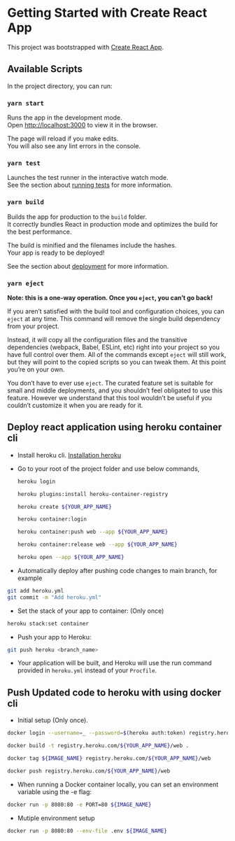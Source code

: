 # Getting Started with Create React App

This project was bootstrapped with [Create React App](https://github.com/facebook/create-react-app).

## Available Scripts

In the project directory, you can run:

### `yarn start`

Runs the app in the development mode.\
Open [http://localhost:3000](http://localhost:3000) to view it in the browser.

The page will reload if you make edits.\
You will also see any lint errors in the console.

### `yarn test`

Launches the test runner in the interactive watch mode.\
See the section about [running tests](https://facebook.github.io/create-react-app/docs/running-tests) for more information.

### `yarn build`

Builds the app for production to the `build` folder.\
It correctly bundles React in production mode and optimizes the build for the best performance.

The build is minified and the filenames include the hashes.\
Your app is ready to be deployed!

See the section about [deployment](https://facebook.github.io/create-react-app/docs/deployment) for more information.

### `yarn eject`

**Note: this is a one-way operation. Once you `eject`, you can’t go back!**

If you aren’t satisfied with the build tool and configuration choices, you can `eject` at any time. This command will remove the single build dependency from your project.

Instead, it will copy all the configuration files and the transitive dependencies (webpack, Babel, ESLint, etc) right into your project so you have full control over them. All of the commands except `eject` will still work, but they will point to the copied scripts so you can tweak them. At this point you’re on your own.

You don’t have to ever use `eject`. The curated feature set is suitable for small and middle deployments, and you shouldn’t feel obligated to use this feature. However we understand that this tool wouldn’t be useful if you couldn’t customize it when you are ready for it.

## Deploy react application using heroku container cli

- Install heroku cli. [Installation heroku](https://devcenter.heroku.com/articles/heroku-cli)

- Go to your root of the project folder and use below commands,
    ```sh
    heroku login
    ```

    ```sh
    heroku plugins:install heroku-container-registry
    ```

    ```sh
    heroku create ${YOUR_APP_NAME}
    ```

    ```sh
    heroku container:login
    ```

    ```sh
    heroku container:push web --app ${YOUR_APP_NAME}
    ```

    ```sh
    heroku container:release web --app ${YOUR_APP_NAME}
    ```

    ```sh
    heroku open --app ${YOUR_APP_NAME}
    ```

- Automatically deploy after pushing code changes to main branch, for example

```sh
git add heroku.yml
git commit -m "Add heroku.yml"
```

- Set the stack of your app to container: (Only once)
```sh
heroku stack:set container
```

- Push your app to Heroku:
```sh
git push heroku <branch_name>
```

- Your application will be built, and Heroku will use the run command provided in `heroku.yml` instead of your `Procfile`.

## Push Updated code to heroku with using docker cli

- Initial setup (Only once).
```sh
docker login --username=_ --password=$(heroku auth:token) registry.heroku.com
```

```sh
docker build -t registry.heroku.com/${YOUR_APP_NAME}/web .
```

```sh
docker tag ${IMAGE_NAME} registry.heroku.com/${YOUR_APP_NAME}/web
```

```sh
docker push registry.heroku.com/${YOUR_APP_NAME}/web
```

- When running a Docker container locally, you can set an environment variable using the -e flag:

```sh
docker run -p 8080:80 -e PORT=80 ${IMAGE_NAME}
```

 - Mutiple environment setup
 ```sh
 docker run -p 8080:80 --env-file .env ${IMAGE_NAME}
 ```
